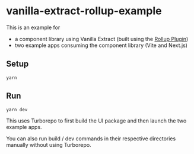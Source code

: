 # vanilla-extract-rollup-example

This is an example for

- a component library using Vanilla Extract (built using the [Rollup Plugin](https://vanilla-extract.style/documentation/setup/#rollup))
- two example apps consuming the component library (Vite and Next.js)

## Setup

    yarn

## Run

    yarn dev

This uses Turborepo to first build the UI package and then launch the two example apps.

You can also run build / dev commands in their respective directories manually without using Turborepo.
